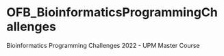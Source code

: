 # OFB_BioinformaticsProgrammingChallenges
Bioinformatics Programming Challenges 2022 - UPM Master Course
